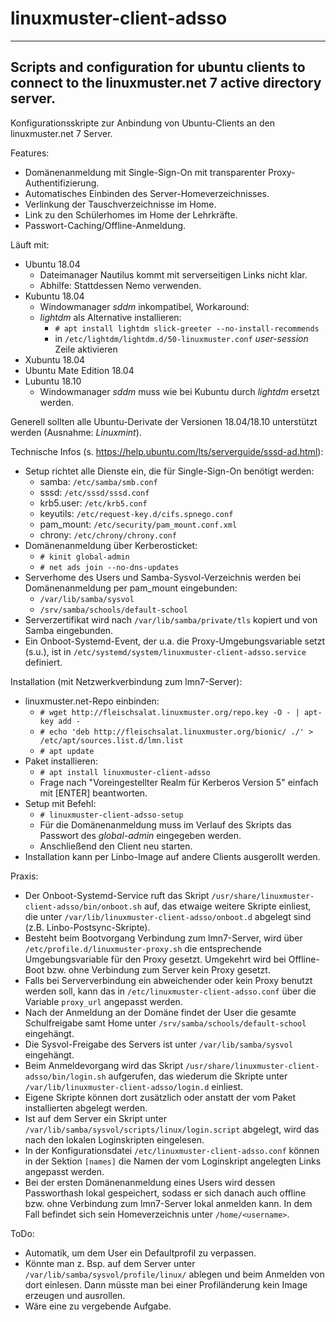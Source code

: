# linuxmuster-client-adsso
---
Scripts and configuration for ubuntu clients to connect to the linuxmuster.net 7 active directory server.
---
Konfigurationsskripte zur Anbindung von Ubuntu-Clients an den linuxmuster.net 7 Server.

Features:
- Domänenanmeldung mit Single-Sign-On mit transparenter Proxy-Authentifizierung.
- Automatisches Einbinden des Server-Homeverzeichnisses.
- Verlinkung der Tauschverzeichnisse im Home.
- Link zu den Schülerhomes im Home der Lehrkräfte.
- Passwort-Caching/Offline-Anmeldung.

Läuft mit:
- Ubuntu 18.04
  - Dateimanager Nautilus kommt mit serverseitigen Links nicht klar.
  - Abhilfe: Stattdessen Nemo verwenden.
- Kubuntu 18.04
  - Windowmanager _sddm_ inkompatibel, Workaround:
  - _lightdm_ als Alternative installieren:
    - `# apt install lightdm slick-greeter --no-install-recommends`
    - in `/etc/lightdm/lightdm.d/50-linuxmuster.conf` _user-session_ Zeile aktivieren
- Xubuntu 18.04
- Ubuntu Mate Edition 18.04
- Lubuntu 18.10
  - Windowmanager _sddm_ muss wie bei Kubuntu durch _lightdm_ ersetzt werden.  

Generell sollten alle Ubuntu-Derivate der Versionen 18.04/18.10 unterstützt werden (Ausnahme: _Linuxmint_).

Technische Infos (s. https://help.ubuntu.com/lts/serverguide/sssd-ad.html):
- Setup richtet alle Dienste ein, die für Single-Sign-On benötigt werden:
  - samba: `/etc/samba/smb.conf`
  - sssd: `/etc/sssd/sssd.conf`
  - krb5.user: `/etc/krb5.conf`
  - keyutils: `/etc/request-key.d/cifs.spnego.conf`
  - pam_mount: `/etc/security/pam_mount.conf.xml`
  - chrony: `/etc/chrony/chrony.conf`
- Domänenanmeldung über Kerberosticket:
  - `# kinit global-admin`
  - `# net ads join --no-dns-updates`
- Serverhome des Users und Samba-Sysvol-Verzeichnis werden bei Domänenanmeldung per pam_mount eingebunden:
  - `/var/lib/samba/sysvol`
  - `/srv/samba/schools/default-school`
- Serverzertifikat wird nach `/var/lib/samba/private/tls` kopiert und von Samba eingebunden.
- Ein Onboot-Systemd-Event, der u.a. die Proxy-Umgebungsvariable setzt (s.u.), ist in `/etc/systemd/system/linuxmuster-client-adsso.service` definiert.

Installation (mit Netzwerkverbindung zum lmn7-Server):
- linuxmuster.net-Repo einbinden:
  - `# wget http://fleischsalat.linuxmuster.org/repo.key -O - | apt-key add -`
  - `# echo 'deb http://fleischsalat.linuxmuster.org/bionic/ ./' > /etc/apt/sources.list.d/lmn.list`
  - `# apt update`
- Paket installieren:
  - `# apt install linuxmuster-client-adsso`
  - Frage nach "Voreingestellter Realm für Kerberos Version 5" einfach mit [ENTER] beantworten.
- Setup mit Befehl:
  - `# linuxmuster-client-adsso-setup`
  - Für die Domänenanmeldung muss im Verlauf des Skripts das Passwort des _global-admin_ eingegeben werden.
  - Anschließend den Client neu starten.
- Installation kann per Linbo-Image auf andere Clients ausgerollt werden.

Praxis:
- Der Onboot-Systemd-Service ruft das Skript `/usr/share/linuxmuster-client-adsso/bin/onboot.sh` auf, das etwaige weitere Skripte einliest, die unter `/var/lib/linuxmuster-client-adsso/onboot.d` abgelegt sind (z.B. Linbo-Postsync-Skripte).
- Besteht beim Bootvorgang Verbindung zum lmn7-Server, wird über `/etc/profile.d/linuxmuster-proxy.sh` die entsprechende Umgebungsvariable für den Proxy gesetzt. Umgekehrt wird bei Offline-Boot bzw. ohne Verbindung zum Server kein Proxy gesetzt.
- Falls bei Serververbindung ein abweichender oder kein Proxy benutzt werden soll, kann das in `/etc/linuxmuster-client-adsso.conf` über die Variable `proxy_url` angepasst werden.
- Nach der Anmeldung an der Domäne findet der User die gesamte Schulfreigabe samt Home unter `/srv/samba/schools/default-school` eingehängt.
- Die Sysvol-Freigabe des Servers ist unter `/var/lib/samba/sysvol` eingehängt.
- Beim Anmeldevorgang wird das Skript `/usr/share/linuxmuster-client-adsso/bin/login.sh` aufgerufen, das wiederum die Skripte unter `/var/lib/linuxmuster-client-adsso/login.d` einliest.
- Eigene Skripte können dort zusätzlich oder anstatt der vom Paket installierten abgelegt werden.
- Ist auf dem Server ein Skript unter `/var/lib/samba/sysvol/scripts/linux/login.script` abgelegt, wird das nach den lokalen Loginskripten eingelesen.
- In der Konfigurationsdatei `/etc/linuxmuster-client-adsso.conf` können in der Sektion `[names]` die Namen der vom Loginskript angelegten Links angepasst werden.
- Bei der ersten Domänenanmeldung eines Users wird dessen Passworthash lokal gespeichert, sodass er sich danach auch offline bzw. ohne Verbindung zum lmn7-Server lokal anmelden kann. In dem Fall befindet sich sein Homeverzeichnis unter `/home/<username>`.

ToDo:
- Automatik, um dem User ein Defaultprofil zu verpassen.
- Könnte man z. Bsp. auf dem Server unter `/var/lib/samba/sysvol/profile/linux/` ablegen und beim Anmelden von dort einlesen. Dann müsste man bei einer Profiländerung kein Image erzeugen und ausrollen.
- Wäre eine zu vergebende Aufgabe.

